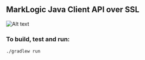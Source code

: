 ## MarkLogic Java Client API over SSL

![Alt text](/images/create-certificate-template.png?raw=true "Create Certificate Template")

### To build, test and run:

```bash
./gradlew run
```